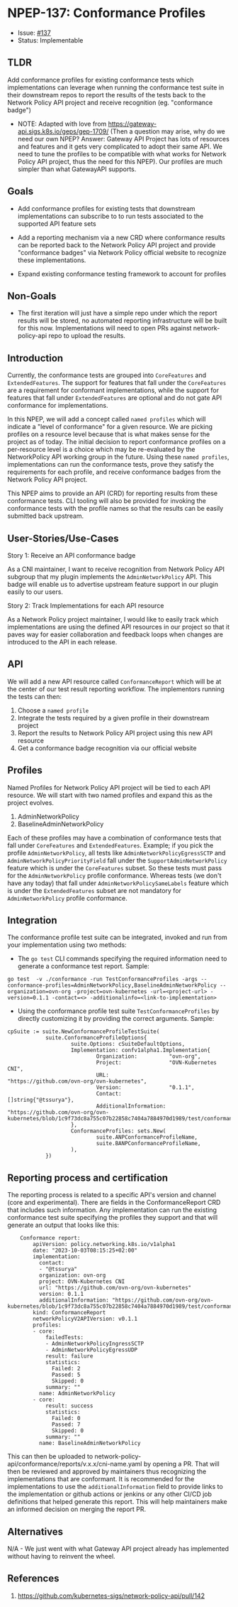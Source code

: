 # NPEP-137: Conformance Profiles

* Issue: [#137](https://github.com/kubernetes-sigs/network-policy-api/issues/137)
* Status: Implementable

## TLDR

Add conformance profiles for existing conformance tests which implementations
can leverage when running the conformance test suite in their downstream repos
to report the results of the tests back to the Network Policy API project and
receive recognition (eg. "conformance badge")

* NOTE: Adapted with love from https://gateway-api.sigs.k8s.io/geps/gep-1709/ (Then
a question may arise, why do we need our own NPEP? Answer: Gateway API Project has
lots of resources and features and it gets very complicated to adopt their same API.
We need to tune the profiles to be compatible with what works for Network Policy API
project, thus the need for this NPEP). Our profiles are much simpler than what GatewayAPI
supports.

## Goals

* Add conformance profiles for existing tests that downstream implementations
can subscribe to to run tests associated to the supported API feature sets

* Add a reporting mechanism via a new CRD where conformance results can be
reported back to the Network Policy API project and provide "conformance badges"
via Network Policy official website to recognize these implementations.

* Expand existing conformance testing framework to account for profiles

## Non-Goals

* The first iteration will just have a simple repo under which the report
results will be stored, no automated reporting infrastructure will be built for this now.
Implementations will need to open PRs against network-policy-api repo to upload
the results.

## Introduction

Currently, the conformance tests are grouped into `CoreFeatures` and
`ExtendedFeatures`. The support for features that fall under the `CoreFeatures`
are a requirement for conformant implementations, while the support for features that fall
under `ExtendedFeatures` are optional and do not gate API conformance for implementations.

In this NPEP, we will add a concept called `named profiles` which will indicate a
"level of conformance" for a given resource. We are picking profiles on a resource
level because that is what makes sense for the project as of today. The initial decision
to report conformance profiles on a per-resource level is a choice which may be re-evaluated
by the NetworkPolicy API working group in the future. Using these `named profiles`,
implementations can run the conformance tests, prove they satisfy the requirements for each profile,
and receive conformance badges from the Network Policy API project.

This NPEP aims to provide an API (CRD) for reporting results from these conformance
tests. CLI tooling will also be provided for invoking the conformance tests with
the profile names so that the results can be easily submitted back upstream.

## User-Stories/Use-Cases

Story 1: Receive an API conformance badge

As a CNI maintainer, I want to receive recognition from Network Policy API subgroup
that my plugin implements the `AdminNetworkPolicy` API. This badge will enable us
to advertise upstream feature support in our plugin easily to our users.

Story 2: Track Implementations for each API resource

As a Network Policy project maintainer, I would like to easily track which
implementations are using the defined API resources in our project so that it
paves way for easier collaboration and feedback loops when changes are introduced
to the API in each release.

## API

We will add a new API resource called `ConformanceReport` which will be at
the center of our test result reporting workflow. The implementors running
the tests can then:

1. Choose a `named profile`
2. Integrate the tests required by a given profile in their downstream project
3. Report the results to Network Policy API project using this new API resource
4. Get a conformance badge recognition via our official website

## Profiles

Named Profiles for Network Policy API project will be tied to each API resource.
We will start with two named profiles and expand this as the project evolves.

1. AdminNetworkPolicy
2. BaselineAdminNetworkPolicy

Each of these profiles may have a combination of conformance tests that fall under
`CoreFeatures` and `ExtendedFeatures`. Example; if you pick the profile
`AdminNetworkPolicy`, all tests like `AdminNetworkPolicyEgressSCTP` and
`AdminNetworkPolicyPriorityField` fall under the `SupportAdminNetworkPolicy` feature
which is under the `CoreFeatures` subset. So these tests must pass for the
`AdminNetworkPolicy` profile conformance. Whereas tests (we don't have any today)
that fall under `AdminNetworkPolicySameLabels` feature which is under the
`ExtendedFeatures` subset are not mandatory for `AdminNetworkPolicy`
profile conformance.

## Integration

The conformance profile test suite can be integrated, invoked and run from your implementation
using two methods:

* The `go test` CLI commands specifying the required information need to generate
a conformance test report. Sample:
```
go test  -v ./conformance -run TestConformanceProfiles -args --conformance-profiles=AdminNetworkPolicy,BaselineAdminNetworkPolicy --organization=ovn-org -project=ovn-kubernetes -url=<project-url> -version=0.1.1 -contact=<> -additionalinfo=<link-to-implementation>
```
* Using the conformance profile test suite `TestConformanceProfiles` by directly customizing it by providing
the correct arguments. Sample:
```
cpSuite := suite.NewConformanceProfileTestSuite(
            suite.ConformanceProfileOptions{
                    suite.Options: cSuiteDefaultOptions,
                    Implementation: confv1alpha1.Implementation{
                            Organization:          "ovn-org",
                            Project:               "OVN-Kubernetes CNI",
                            URL:                   "https://github.com/ovn-org/ovn-kubernetes",
                            Version:               "0.1.1",
                            Contact:               []string{"@tssurya"},
                            AdditionalInformation: "https://github.com/ovn-org/ovn-kubernetes/blob/1c9f73dc8a755c07b22858c7404a7884970d1989/test/conformance/network_policy_v2_test.go"
                    },
                    ConformanceProfiles: sets.New(
                            suite.ANPConformanceProfileName,
                            suite.BANPConformanceProfileName,
                    ),
            })
```

## Reporting process and certification

The reporting process is related to a specific API's version and channel (core and experimental).
There are fields in the ConformanceReport CRD that includes such information. Any implementation
can run the existing conformance test suite specifying the profiles they support and that will
generate an output that looks like this:

```
    Conformance report:
        apiVersion: policy.networking.k8s.io/v1alpha1
        date: "2023-10-03T08:15:25+02:00"
        implementation:
          contact:
          - "@tssurya"
          organization: ovn-org
          project: OVN-Kubernetes CNI
          url: "https://github.com/ovn-org/ovn-kubernetes"
          version: 0.1.1
          additionalInformation: "https://github.com/ovn-org/ovn-kubernetes/blob/1c9f73dc8a755c07b22858c7404a7884970d1989/test/conformance/network_policy_v2_test.go"
        kind: ConformanceReport
        networkPolicyV2APIVersion: v0.1.1
        profiles:
        - core:
            failedTests:
            - AdminNetworkPolicyIngressSCTP
            - AdminNetworkPolicyEgressUDP
            result: failure
            statistics:
              Failed: 2
              Passed: 5
              Skipped: 0
            summary: ""
          name: AdminNetworkPolicy
        - core:
            result: success
            statistics:
              Failed: 0
              Passed: 7
              Skipped: 0
            summary: ""
          name: BaselineAdminNetworkPolicy
```

This can then be uploaded to network-policy-api/conformance/reports/v.x.x/cni-name.yaml by
opening a PR. That will then be reviewed and approved by maintainers thus recognizing the
implementations that are conformant. It is recommended for the implementations to use the
`additionalInformation` field to provide links to the implementation or github actions or
jenkins or any other CI/CD job definitions that helped generate this report. This will
help maintainers make an informed decision on merging the report PR.

## Alternatives

N/A - We just went with what Gateway API project already has implemented without
having to reinvent the wheel.

## References

1. https://github.com/kubernetes-sigs/network-policy-api/pull/142
